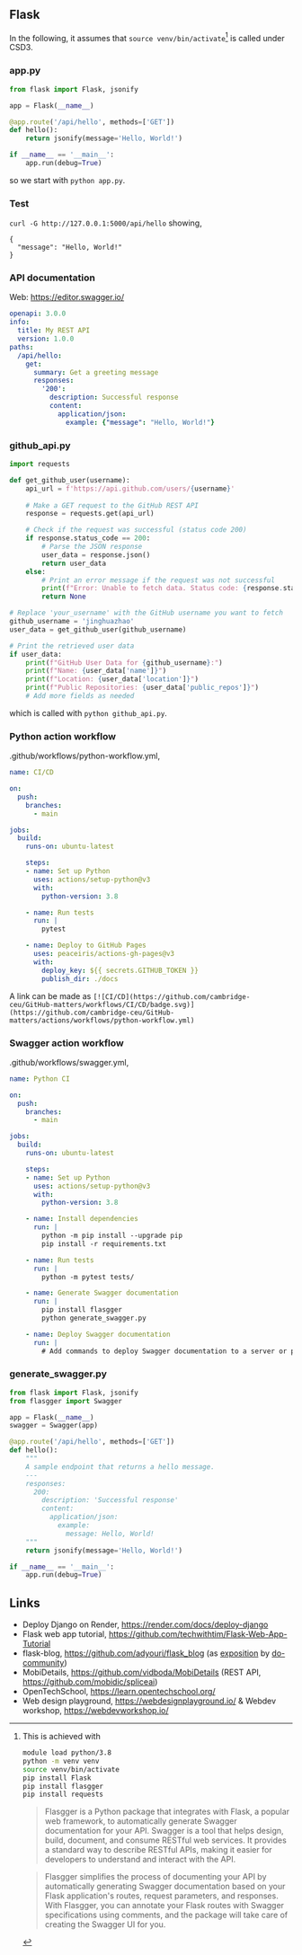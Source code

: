 ## Flask

In the following, it assumes that `source venv/bin/activate`[^1] is called under CSD3.

### app.py

```python
from flask import Flask, jsonify

app = Flask(__name__)

@app.route('/api/hello', methods=['GET'])
def hello():
    return jsonify(message='Hello, World!')

if __name__ == '__main__':
    app.run(debug=True)
```

so we start with `python app.py`.

### Test

`curl -G http://127.0.0.1:5000/api/hello` showing,

```
{
  "message": "Hello, World!"
}
```

### API documentation

Web: <https://editor.swagger.io/>

```yml
openapi: 3.0.0
info:
  title: My REST API
  version: 1.0.0
paths:
  /api/hello:
    get:
      summary: Get a greeting message
      responses:
        '200':
          description: Successful response
          content:
            application/json:
              example: {"message": "Hello, World!"}

```

### github_api.py

```python
import requests

def get_github_user(username):
    api_url = f'https://api.github.com/users/{username}'
    
    # Make a GET request to the GitHub REST API
    response = requests.get(api_url)

    # Check if the request was successful (status code 200)
    if response.status_code == 200:
        # Parse the JSON response
        user_data = response.json()
        return user_data
    else:
        # Print an error message if the request was not successful
        print(f"Error: Unable to fetch data. Status code: {response.status_code}")
        return None

# Replace 'your_username' with the GitHub username you want to fetch
github_username = 'jinghuazhao'
user_data = get_github_user(github_username)

# Print the retrieved user data
if user_data:
    print(f"GitHub User Data for {github_username}:")
    print(f"Name: {user_data['name']}")
    print(f"Location: {user_data['location']}")
    print(f"Public Repositories: {user_data['public_repos']}")
    # Add more fields as needed
```

which is called with `python github_api.py`.

### Python action workflow

.github/workflows/python-workflow.yml,

```yml
name: CI/CD

on:
  push:
    branches:
      - main

jobs:
  build:
    runs-on: ubuntu-latest

    steps:
    - name: Set up Python
      uses: actions/setup-python@v3
      with:
        python-version: 3.8

    - name: Run tests
      run: |
        pytest

    - name: Deploy to GitHub Pages
      uses: peaceiris/actions-gh-pages@v3
      with:
        deploy_key: ${{ secrets.GITHUB_TOKEN }}
        publish_dir: ./docs
```

A link can be made as `[![CI/CD](https://github.com/cambridge-ceu/GitHub-matters/workflows/CI/CD/badge.svg)](https://github.com/cambridge-ceu/GitHub-matters/actions/workflows/python-workflow.yml)`

### Swagger action workflow

.github/workflows/swagger.yml,

```yml
name: Python CI

on:
  push:
    branches:
      - main

jobs:
  build:
    runs-on: ubuntu-latest

    steps:
    - name: Set up Python
      uses: actions/setup-python@v3
      with:
        python-version: 3.8

    - name: Install dependencies
      run: |
        python -m pip install --upgrade pip
        pip install -r requirements.txt

    - name: Run tests
      run: |
        python -m pytest tests/

    - name: Generate Swagger documentation
      run: |
        pip install flasgger
        python generate_swagger.py

    - name: Deploy Swagger documentation
      run: |
        # Add commands to deploy Swagger documentation to a server or platform
```

### generate_swagger.py

```python
from flask import Flask, jsonify
from flasgger import Swagger

app = Flask(__name__)
swagger = Swagger(app)

@app.route('/api/hello', methods=['GET'])
def hello():
    """
    A sample endpoint that returns a hello message.
    ---
    responses:
      200:
        description: 'Successful response'
        content:
          application/json:
            example:
              message: Hello, World!
    """
    return jsonify(message='Hello, World!')

if __name__ == '__main__':
    app.run(debug=True)
```

## Links

- Deploy Django on Render, <https://render.com/docs/deploy-django>
- Flask web app tutorial, <https://github.com/techwithtim/Flask-Web-App-Tutorial>
- flask-blog, <https://github.com/adyouri/flask_blog> (as [exposition](https://www.digitalocean.com/community/tutorials/how-to-make-a-web-application-using-flask-in-python-3) by [do-community](https://github.com/do-community/flask_blog))
- MobiDetails, <https://github.com/vidboda/MobiDetails> (REST API, <https://github.com/mobidic/spliceai>)
- OpenTechSchool, <https://learn.opentechschool.org/>
- Web design playground, <https://webdesignplayground.io/> & Webdev workshop, <https://webdevworkshop.io/>

[^1]: This is achieved with
    
    ```bash
    module load python/3.8
    python -m venv venv
    source venv/bin/activate
    pip install Flask
    pip install flasgger
    pip install requests
    ```

    > Flasgger is a Python package that integrates with Flask, a popular web framework, to automatically generate Swagger documentation for your API. Swagger is a tool that helps design, build, document, and consume RESTful web services. It provides a standard way to describe RESTful APIs, making it easier for developers to understand and interact with the API.

    > Flasgger simplifies the process of documenting your API by automatically generating Swagger documentation based on your Flask application's routes, request parameters, and responses. With Flasgger, you can annotate your Flask routes with Swagger specifications using comments, and the package will take care of creating the Swagger UI for you.
